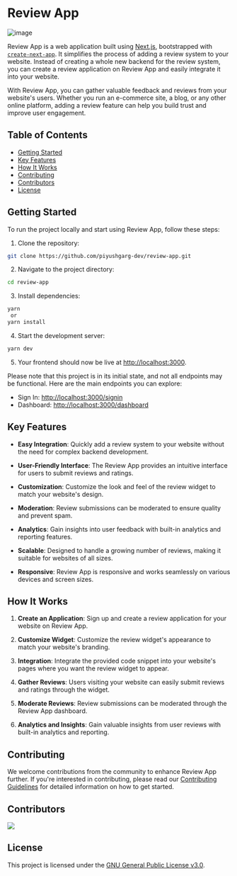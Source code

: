 # Review App

![image](https://github.com/priyankeshh/review-app/assets/102135464/ce5d8d2b-c130-4a31-b6c1-200d6a6d862e)


Review App is a web application built using [Next.js](https://nextjs.org/), bootstrapped with [`create-next-app`](https://github.com/vercel/next.js/tree/canary/packages/create-next-app). It simplifies the process of adding a review system to your website. Instead of creating a whole new backend for the review system, you can create a review application on Review App and easily integrate it into your website.

With Review App, you can gather valuable feedback and reviews from your website's users. Whether you run an e-commerce site, a blog, or any other online platform, adding a review feature can help you build trust and improve user engagement.

## Table of Contents
- [Getting Started](#getting-started)
- [Key Features](#key-features)
- [How It Works](#how-it-works)
- [Contributing](#contributing)
- [Contributors](#contributors)
- [License](#license)

## Getting Started

To run the project locally and start using Review App, follow these steps:

1. Clone the repository:

```bash
git clone https://github.com/piyushgarg-dev/review-app.git
```

2. Navigate to the project directory:

```bash
cd review-app
```

3. Install dependencies:

```bash
yarn
 or
yarn install
```

4. Start the development server:

```bash
yarn dev
```

5. Your frontend should now be live at [http://localhost:3000](http://localhost:3000).

Please note that this project is in its initial state, and not all endpoints may be functional. Here are the main endpoints you can explore:

- Sign In: [http://localhost:3000/signin](http://localhost:3000/signin)
- Dashboard: [http://localhost:3000/dashboard](http://localhost:3000/dashboard)

## Key Features

- **Easy Integration**: Quickly add a review system to your website without the need for complex backend development.

- **User-Friendly Interface**: The Review App provides an intuitive interface for users to submit reviews and ratings.

- **Customization**: Customize the look and feel of the review widget to match your website's design.

- **Moderation**: Review submissions can be moderated to ensure quality and prevent spam.

- **Analytics**: Gain insights into user feedback with built-in analytics and reporting features.

- **Scalable**: Designed to handle a growing number of reviews, making it suitable for websites of all sizes.

- **Responsive**: Review App is responsive and works seamlessly on various devices and screen sizes.

## How It Works

1. **Create an Application**: Sign up and create a review application for your website on Review App.

2. **Customize Widget**: Customize the review widget's appearance to match your website's branding.

3. **Integration**: Integrate the provided code snippet into your website's pages where you want the review widget to appear.

4. **Gather Reviews**: Users visiting your website can easily submit reviews and ratings through the widget.

5. **Moderate Reviews**: Review submissions can be moderated through the Review App dashboard.

6. **Analytics and Insights**: Gain valuable insights from user reviews with built-in analytics and reporting.

## Contributing

We welcome contributions from the community to enhance Review App further. If you're interested in contributing, please read our [Contributing Guidelines](CONTRIBUTING.md) for detailed information on how to get started.

## Contributors

<a href="https://github.com/piyushgarg-dev/review-app/graphs/contributors">
  <img src="https://contrib.rocks/image?repo=piyushgarg-dev/review-app" />
</a>

## License

This project is licensed under the [GNU General Public License v3.0](LICENSE).
